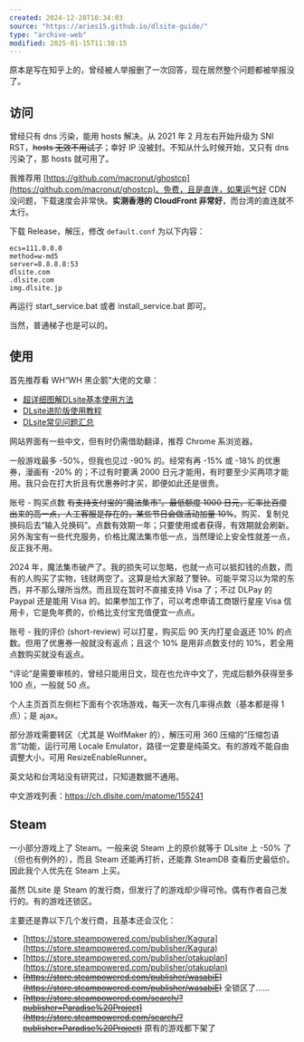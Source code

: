 ```yaml
---
created: 2024-12-28T10:34:03
source: "https://aries15.github.io/dlsite-guide/"
type: "archive-web"
modified: 2025-01-15T11:38:15
---
```


原本是写在知乎上的，曾经被人举报删了一次回答，现在居然整个问题都被举报没了。

## 访问

曾经只有 dns 污染，能用 hosts 解决。从 2021 年 2 月左右开始升级为 SNI RST，~~hosts 无效不用试了~~；幸好 IP 没被封。不知从什么时候开始，又只有 dns 污染了，那 hosts 就可用了。

我推荐用 [https://github.com/macronut/ghostcp](https://github.com/macronut/ghostcp)。免费，且是直连，如果运气好 CDN 没问题，下载速度会非常快。**实测香港的 CloudFront 非常好**，而台湾的直连就不太行。

下载 Release，解压，修改 `default.conf` 为以下内容：

```plaintext
ecs=111.0.0.0
method=w-md5
server=8.8.8.8:53
dlsite.com
.dlsite.com
img.dlsite.jp
```

再运行 start\_service.bat 或者 install\_service.bat 即可。

当然，普通梯子也是可以的。

## 使用

首先推荐看 WH“WH 黑企鹅”大佬的文章：

- [超详细图解DLsite基本使用方法](https://www.weibo.com/ttarticle/p/show?id=2309404304814015141577)
- [DLsite进阶版使用教程](https://www.weibo.com/ttarticle/p/show?id=2309404265719100494880)
- [DLsite常见问题汇总](https://krpengin.wordpress.com/2020/05/16/dlsitefaq/)

网站界面有一些中文，但有时仍需借助翻译，推荐 Chrome 系浏览器。

一般游戏最多 -50%，但我也见过 -90% 的。经常有再 -15% 或 -18% 的优惠券，漫画有 -20% 的；不过有时要满 2000 日元才能用，有时要至少买两项才能用。我只会在打大折且有优惠券时才买，即便如此还是很贵。

账号 - 购买点数 ~~有支持支付宝的“魔法集市”。最低额度 1000 日元，汇率比百度出来的高一点，人工客服是存在的，某些节日会做活动加量 10%~~。购买、复制兑换码后去“输入兑换码”。点数有效期一年；只要使用或者获得，有效期就会刷新。另外淘宝有一些代充服务，价格比魔法集市低一点，当然理论上安全性就差一点，反正我不用。

2024 年，魔法集市破产了。我的损失可以忽略，也就一点可以抵扣钱的点数，而有的人购买了实物，钱财两空了。这算是给大家敲了警钟。可能平常习以为常的东西，并不那么理所当然。而且现在暂时不直接支持 Visa 了；不过 DLPay 的 Paypal 还是能用 Visa 的。如果参加工作了，可以考虑申请工商银行星座 Visa 信用卡，它是免年费的，价格比支付宝充值便宜一点点。

账号 - 我的评价 (short-review) 可以打星，购买后 90 天内打星会返还 10% 的点数。但用了优惠券一般就没有返点；且这个 10% 是用非点数支付的 10%，若全用点数购买就没有返点。

“评论”是需要审核的，曾经只能用日文，现在也允许中文了，完成后额外获得至多 100 点，一般就 50 点。

个人主页首页左侧栏下面有个农场游戏，每天一次有几率得点数（基本都是得 1 点）；是 ajax。

部分游戏需要转区（尤其是 WolfMaker 的），解压可用 360 压缩的“压缩包语言”功能，运行可用 Locale Emulator，路径一定要是纯英文。有的游戏不能自由调整大小，可用 ResizeEnableRunner。

英文站和台湾站没有研究过，只知道数据不通用。

中文游戏列表：https://ch.dlsite.com/matome/155241

## Steam

一小部分游戏上了 Steam。一般来说 Steam 上的原价就等于 DLsite 上 -50% 了（但也有例外的），而且 Steam 还能再打折，还能靠 SteamDB 查看历史最低价。因此我个人优先在 Steam 上买。

虽然 DLsite 是 Steam 的发行商，但发行了的游戏却少得可怜。偶有作者自己发行的。有的游戏还锁区。

主要还是靠以下几个发行商，且基本还会汉化：

- [https://store.steampowered.com/publisher/Kagura](https://store.steampowered.com/publisher/Kagura)
- [https://store.steampowered.com/publisher/otakuplan](https://store.steampowered.com/publisher/otakuplan)
- ~~[https://store.steampowered.com/publisher/wasabiE](https://store.steampowered.com/publisher/wasabiE)~~ 全锁区了……
- ~~[https://store.steampowered.com/search/?publisher=Paradise%20Project](https://store.steampowered.com/search/?publisher=Paradise%20Project)~~ 原有的游戏都下架了
